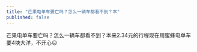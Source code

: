 ```yaml
---
title: "芒果电单车要亡吗？怎么一辆车都看不到？本"
published: false
---
```

芒果电单车要亡吗？怎么一辆车都看不到？本来2.34元的行程现在用蜜蜂电单车要4块大洋，不开心☹️